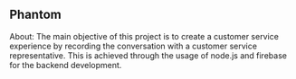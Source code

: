Phantom
---------
About:
  The main objective of this project is to create a customer service experience by recording the conversation with a customer service representative. This is achieved through the usage of node.js and firebase for the backend development.

